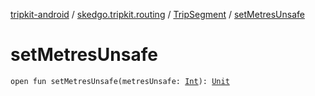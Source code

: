 [tripkit-android](../../index.md) / [skedgo.tripkit.routing](../index.md) / [TripSegment](index.md) / [setMetresUnsafe](./set-metres-unsafe.md)

# setMetresUnsafe

`open fun setMetresUnsafe(metresUnsafe: `[`Int`](https://kotlinlang.org/api/latest/jvm/stdlib/kotlin/-int/index.html)`): `[`Unit`](https://kotlinlang.org/api/latest/jvm/stdlib/kotlin/-unit/index.html)